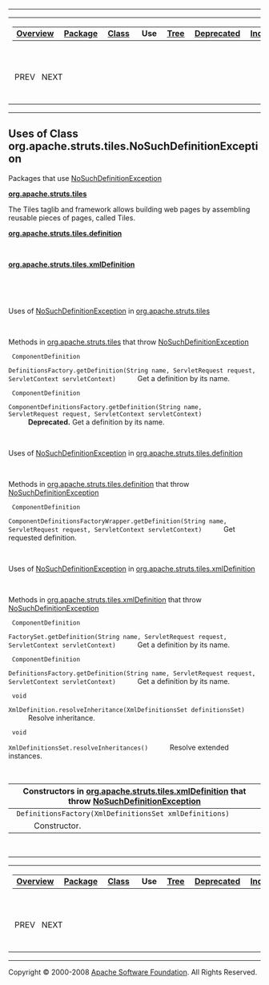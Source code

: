 ------------------------------------------------------------------------

<span id="navbar_top"></span> [](#skip-navbar_top "Skip navigation links")

<table>
<colgroup>
<col width="50%" />
<col width="50%" />
</colgroup>
<tbody>
<tr class="odd">
<td align="left"><span id="navbar_top_firstrow"></span>
<table>
<tbody>
<tr class="odd">
<td align="left"><a href="../../../../../overview-summary.html.md"><strong>Overview</strong></a> </td>
<td align="left"><a href="../package-summary.html.md"><strong>Package</strong></a> </td>
<td align="left"><a href="../../../../../org/apache/struts/tiles/NoSuchDefinitionException.html.md" title="class in org.apache.struts.tiles"><strong>Class</strong></a> </td>
<td align="left"> <strong>Use</strong> </td>
<td align="left"><a href="../package-tree.html.md"><strong>Tree</strong></a> </td>
<td align="left"><a href="../../../../../deprecated-list.html.md"><strong>Deprecated</strong></a> </td>
<td align="left"><a href="../../../../../index-all.html.md"><strong>Index</strong></a> </td>
<td align="left"><a href="../../../../../help-doc.html.md"><strong>Help</strong></a> </td>
</tr>
</tbody>
</table></td>
<td align="left"></td>
</tr>
<tr class="even">
<td align="left"> PREV   NEXT</td>
<td align="left"><a href="../../../../../index.html.md?org/apache/struts/tiles//class-useNoSuchDefinitionException.html"><strong>FRAMES</strong></a>    <a href="NoSuchDefinitionException.html"><strong>NO FRAMES</strong></a>    
<a href="../../../../../allclasses-noframe.html.md"><strong>All Classes</strong></a></td>
</tr>
</tbody>
</table>

<span id="skip-navbar_top"></span>

------------------------------------------------------------------------

**Uses of Class
 org.apache.struts.tiles.NoSuchDefinitionException**
----------------------------------------------------

Packages that use [NoSuchDefinitionException](../../../../../org/apache/struts/tiles/NoSuchDefinitionException.html.md "class in org.apache.struts.tiles")

[**org.apache.struts.tiles**](#org.apache.struts.tiles)

The Tiles taglib and framework allows building web pages by assembling reusable pieces of pages, called Tiles. 

[**org.apache.struts.tiles.definition**](#org.apache.struts.tiles.definition)

  

[**org.apache.struts.tiles.xmlDefinition**](#org.apache.struts.tiles.xmlDefinition)

  

 

<span id="org.apache.struts.tiles"></span>

Uses of [NoSuchDefinitionException](../../../../../org/apache/struts/tiles/NoSuchDefinitionException.html.md "class in org.apache.struts.tiles") in [org.apache.struts.tiles](../../../../../org/apache/struts/tiles/package-summary.html)

 

Methods in [org.apache.struts.tiles](../../../../../org/apache/struts/tiles/package-summary.html.md) that throw [NoSuchDefinitionException](../../../../../org/apache/struts/tiles/NoSuchDefinitionException.html "class in org.apache.struts.tiles")

` ComponentDefinition`

`DefinitionsFactory.getDefinition(String name, ServletRequest request, ServletContext servletContext)`
           Get a definition by its name.

` ComponentDefinition`

`ComponentDefinitionsFactory.getDefinition(String name, ServletRequest request, ServletContext servletContext)`
           **Deprecated.** Get a definition by its name.

 

<span id="org.apache.struts.tiles.definition"></span>

Uses of [NoSuchDefinitionException](../../../../../org/apache/struts/tiles/NoSuchDefinitionException.html.md "class in org.apache.struts.tiles") in [org.apache.struts.tiles.definition](../../../../../org/apache/struts/tiles/definition/package-summary.html)

 

Methods in [org.apache.struts.tiles.definition](../../../../../org/apache/struts/tiles/definition/package-summary.html.md) that throw [NoSuchDefinitionException](../../../../../org/apache/struts/tiles/NoSuchDefinitionException.html "class in org.apache.struts.tiles")

` ComponentDefinition`

`ComponentDefinitionsFactoryWrapper.getDefinition(String name, ServletRequest request, ServletContext servletContext)`
           Get requested definition.

 

<span id="org.apache.struts.tiles.xmlDefinition"></span>

Uses of [NoSuchDefinitionException](../../../../../org/apache/struts/tiles/NoSuchDefinitionException.html.md "class in org.apache.struts.tiles") in [org.apache.struts.tiles.xmlDefinition](../../../../../org/apache/struts/tiles/xmlDefinition/package-summary.html)

 

Methods in [org.apache.struts.tiles.xmlDefinition](../../../../../org/apache/struts/tiles/xmlDefinition/package-summary.html.md) that throw [NoSuchDefinitionException](../../../../../org/apache/struts/tiles/NoSuchDefinitionException.html "class in org.apache.struts.tiles")

` ComponentDefinition`

`FactorySet.getDefinition(String name, ServletRequest request, ServletContext servletContext)`
           Get a definition by its name.

` ComponentDefinition`

`DefinitionsFactory.getDefinition(String name, ServletRequest request, ServletContext servletContext)`
           Get a definition by its name.

` void`

`XmlDefinition.resolveInheritance(XmlDefinitionsSet definitionsSet)`
           Resolve inheritance.

` void`

`XmlDefinitionsSet.resolveInheritances()`
           Resolve extended instances.

 

| Constructors in [org.apache.struts.tiles.xmlDefinition](../../../../../org/apache/struts/tiles/xmlDefinition/package-summary.html.md) that throw [NoSuchDefinitionException](../../../../../org/apache/struts/tiles/NoSuchDefinitionException.html "class in org.apache.struts.tiles") |
|-------------------------------------------------------------------------------------------------------------------------------------------------------------------------------------------------------------------------------------------------------------------------------------|
| ` DefinitionsFactory(XmlDefinitionsSet xmlDefinitions)`                                                                                                                                                                                                                             
            Constructor.                                                                                                                                                                                                                                                              |

 

------------------------------------------------------------------------

<span id="navbar_bottom"></span> [](#skip-navbar_bottom "Skip navigation links")

<table>
<colgroup>
<col width="50%" />
<col width="50%" />
</colgroup>
<tbody>
<tr class="odd">
<td align="left"><span id="navbar_bottom_firstrow"></span>
<table>
<tbody>
<tr class="odd">
<td align="left"><a href="../../../../../overview-summary.html.md"><strong>Overview</strong></a> </td>
<td align="left"><a href="../package-summary.html.md"><strong>Package</strong></a> </td>
<td align="left"><a href="../../../../../org/apache/struts/tiles/NoSuchDefinitionException.html.md" title="class in org.apache.struts.tiles"><strong>Class</strong></a> </td>
<td align="left"> <strong>Use</strong> </td>
<td align="left"><a href="../package-tree.html.md"><strong>Tree</strong></a> </td>
<td align="left"><a href="../../../../../deprecated-list.html.md"><strong>Deprecated</strong></a> </td>
<td align="left"><a href="../../../../../index-all.html.md"><strong>Index</strong></a> </td>
<td align="left"><a href="../../../../../help-doc.html.md"><strong>Help</strong></a> </td>
</tr>
</tbody>
</table></td>
<td align="left"></td>
</tr>
<tr class="even">
<td align="left"> PREV   NEXT</td>
<td align="left"><a href="../../../../../index.html.md?org/apache/struts/tiles//class-useNoSuchDefinitionException.html"><strong>FRAMES</strong></a>    <a href="NoSuchDefinitionException.html"><strong>NO FRAMES</strong></a>    
<a href="../../../../../allclasses-noframe.html.md"><strong>All Classes</strong></a></td>
</tr>
</tbody>
</table>

<span id="skip-navbar_bottom"></span>

------------------------------------------------------------------------

Copyright © 2000-2008 [Apache Software Foundation](http://www.apache.org/). All Rights Reserved.
